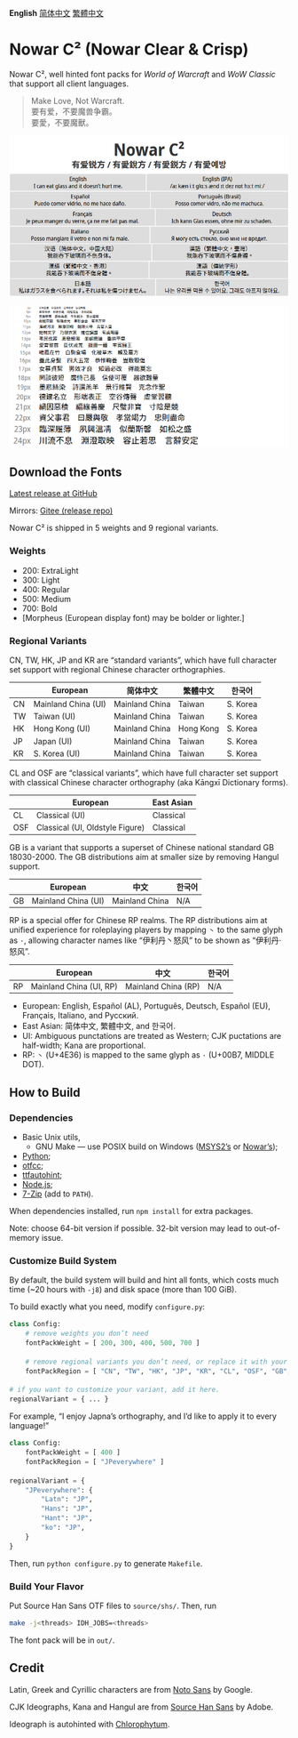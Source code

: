 **English** [简体中文](README-Hans.md) [繁體中文](README-Hant.md)

# Nowar C² (Nowar Clear & Crisp)

Nowar C², well hinted font packs for _World of Warcraft_ and _WoW Classic_ that support all client languages.

> Make Love, Not Warcraft.<br>
> 要有爱，不要魔兽争霸。<br>
> 要愛，不要魔獸。

![Nowar C²](poster/poster.png)

![Waterfall](poster/waterfall.png)

## Download the Fonts

[Latest release at GitHub](https://github.com/nowar-fonts/Nowar-CnC/releases)

Mirrors: [Gitee (release repo)](https://gitee.com/nowar-fonts/Nowar-CnC)

Nowar C² is shipped in 5 weights and 9 regional variants.

### Weights

* 200: ExtraLight
* 300: Light
* 400: Regular
* 500: Medium
* 700: Bold
* [Morpheus (European display font) may be bolder or lighter.]

### Regional Variants

CN, TW, HK, JP and KR are “standard variants”, which have full character set support with regional Chinese character orthographies.

|    | European            | 简体中文       | 繁體中文  | 한국어   |
| -- | ------------------- | -------------- | --------- | -------- |
| CN | Mainland China (UI) | Mainland China | Taiwan    | S. Korea |
| TW | Taiwan (UI)         | Mainland China | Taiwan    | S. Korea |
| HK | Hong Kong (UI)      | Mainland China | Hong Kong | S. Korea |
| JP | Japan (UI)          | Mainland China | Taiwan    | S. Korea |
| KR | S. Korea (UI)       | Mainland China | Taiwan    | S. Korea |

CL and OSF are “classical variants”, which have full character set support with classical Chinese character orthography (aka Kāngxī Dictionary forms).

|     | European                        | East Asian |
| --- | ------------------------------- | ---------- |
| CL  | Classical (UI)                  | Classical  |
| OSF | Classical (UI, Oldstyle Figure) | Classical  |

GB is a variant that supports a superset of Chinese national standard GB 18030-2000. The GB distributions aim at smaller size by removing Hangul support.

|    | European            | 中文           | 한국어 |
| -- | ------------------- | -------------- | ------ |
| GB | Mainland China (UI) | Mainland China | N/A    |

RP is a special offer for Chinese RP realms. The RP distributions aim at unified experience for roleplaying players by mapping `丶` to the same glyph as `·`, allowing character names like “伊利丹丶怒风” to be shown as “伊利丹·怒风”.

|    | European                | 中文                | 한국어 |
| -- | ----------------------- | ------------------- | ------ |
| RP | Mainland China (UI, RP) | Mainland China (RP) | N/A    |

* European: English, Español (AL), Português, Deutsch, Español (EU), Français, Italiano, and Русский.
* East Asian: 简体中文, 繁體中文, and 한국어.
* UI: Ambiguous punctations are treated as Western; CJK puctations are half-width; Kana are proportional.
* RP: `丶` (U+4E36) is mapped to the same glyph as `·` (U+00B7, MIDDLE DOT).

## How to Build

### Dependencies

* Basic Unix utils,
  + GNU Make — use POSIX build on Windows ([MSYS2’s](https://www.msys2.org) or [Nowar’s](https://github.com/nowar-fonts/Toolchain-Windows-Build));
* [Python](https://www.python.org/);
* [otfcc](https://github.com/caryll/otfcc);
* [ttfautohint](https://www.freetype.org/ttfautohint/);
* [Node.js](https://nodejs.org/);
* [7-Zip](https://www.7-zip.org/) (add to `PATH`).

When dependencies installed, run `npm install` for extra packages.

Note: choose 64-bit version if possible. 32-bit version may lead to out-of-memory issue.

### Customize Build System

By default, the build system will build and hint all fonts, which costs much time (~20 hours with `-j8`) and disk space (more than 100 GiB).

To build exactly what you need, modify `configure.py`:
```python
class Config:
    # remove weights you don’t need
    fontPackWeight = [ 200, 300, 400, 500, 700 ]

    # remove regional variants you don’t need, or replace it with your variant.
    fontPackRegion = [ "CN", "TW", "HK", "JP", "KR", "CL", "OSF", "GB", "RP" ]

# if you want to customize your variant, add it here.
regionalVariant = { ... }
```

For example, “I enjoy Japna’s orthography, and I’d like to apply it to every language!”
```python
class Config:
    fontPackWeight = [ 400 ]
    fontPackRegion = [ "JPeverywhere" ]

regionalVariant = { 
    "JPeverywhere": {
        "Latn": "JP",
        "Hans": "JP",
        "Hant": "JP",
        "ko": "JP",
    }
}
```

Then, run `python configure.py` to generate `Makefile`.

### Build Your Flavor

Put Source Han Sans OTF files to `source/shs/`. Then, run
```bash
make -j<threads> IDH_JOBS=<threads>
```

The font pack will be in `out/`.

## Credit

Latin, Greek and Cyrillic characters are from [Noto Sans](https://github.com/googlei18n/noto-fonts) by Google.

CJK Ideographs, Kana and Hangul are from [Source Han Sans](https://github.com/adobe-fonts/source-han-sans) by Adobe.

Ideograph is autohinted with [Chlorophytum](https://github.com/chlorophytum/Chlorophytum).
